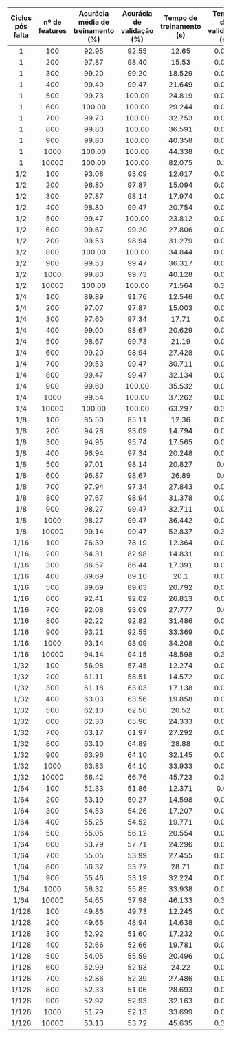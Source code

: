 |Ciclos pós falta| nº de features | Acurácia média de treinamento (%) | Acurácia de validação (%) | Tempo de treinamento (s) | Tempo de validação (s) |
|:---:|:---:|:---:|:---:|:---:|:---:|
|1|100|92.95|92.55|12.65|0.009|
|1|200|97.87|98.40|15.53|0.028|
|1|300|99.20|99.20|18.529|0.022|
|1|400|99.40|99.47|21.649|0.026|
|1|500|99.73|100.00|24.819|0.044|
|1|600|100.00|100.00|29.244|0.066|
|1|700|99.73|100.00|32.753|0.045|
|1|800|99.80|100.00|36.591|0.051|
|1|900|99.80|100.00|40.358|0.072|
|1|1000|100.00|100.00|44.338|0.078|
|1|10000|100.00|100.00|82.075|0.38|
|1/2|100|93.08|93.09|12.617|0.009|
|1/2|200|96.80|97.87|15.094|0.017|
|1/2|300|97.87|98.14|17.974|0.023|
|1/2|400|98.80|99.47|20.754|0.038|
|1/2|500|99.47|100.00|23.812|0.031|
|1/2|600|99.67|99.20|27.806|0.063|
|1/2|700|99.53|98.94|31.279|0.046|
|1/2|800|100.00|100.00|34.844|0.046|
|1/2|900|99.53|99.47|36.317|0.076|
|1/2|1000|99.80|99.73|40.128|0.067|
|1/2|10000|100.00|100.00|71.564|0.372|
|1/4|100|89.89|91.76|12.546|0.009|
|1/4|200|97.07|97.87|15.003|0.017|
|1/4|300|97.60|97.34|17.71|0.021|
|1/4|400|99.00|98.67|20.629|0.036|
|1/4|500|98.67|99.73|21.19|0.048|
|1/4|600|99.20|98.94|27.428|0.065|
|1/4|700|99.53|99.47|30.711|0.075|
|1/4|800|99.47|99.47|32.134|0.047|
|1/4|900|99.60|100.00|35.532|0.075|
|1/4|1000|99.54|100.00|37.262|0.058|
|1/4|10000|100.00|100.00|63.297|0.375|
|1/8|100|85.50|85.11|12.36|0.009|
|1/8|200|94.28|93.09|14.794|0.016|
|1/8|300|94.95|95.74|17.565|0.021|
|1/8|400|96.94|97.34|20.248|0.026|
|1/8|500|97.01|98.14|20.827|0.06|
|1/8|600|96.87|98.67|26.89|0.07|
|1/8|700|97.94|97.34|27.843|0.054|
|1/8|800|97.67|98.94|31.378|0.064|
|1/8|900|98.27|99.47|32.711|0.066|
|1/8|1000|98.27|99.47|36.442|0.058|
|1/8|10000|99.14|99.47|52.837|0.377|
|1/16|100|76.39|78.19|12.364|0.009|
|1/16|200|84.31|82.98|14.831|0.016|
|1/16|300|86.57|86.44|17.391|0.021|
|1/16|400|89.69|89.10|20.1|0.036|
|1/16|500|89.69|89.63|20.792|0.043|
|1/16|600|92.41|92.02|26.813|0.039|
|1/16|700|92.08|93.09|27.777|0.06|
|1/16|800|92.22|92.82|31.486|0.061|
|1/16|900|93.21|92.55|33.369|0.064|
|1/16|1000|93.14|93.09|34.208|0.057|
|1/16|10000|94.14|94.15|48.598|0.377|
|1/32|100|56.98|57.45|12.274|0.008|
|1/32|200|61.11|58.51|14.572|0.013|
|1/32|300|61.18|63.03|17.138|0.022|
|1/32|400|63.03|63.56|19.858|0.026|
|1/32|500|62.10|62.50|20.52|0.043|
|1/32|600|62.30|65.96|24.333|0.051|
|1/32|700|63.17|61.97|27.292|0.059|
|1/32|800|63.10|64.89|28.88|0.047|
|1/32|900|63.96|64.10|32.145|0.052|
|1/32|1000|63.83|64.10|33.933|0.076|
|1/32|10000|66.42|66.76|45.723|0.373|
|1/64|100|51.33|51.86|12.371|0.01|
|1/64|200|53.19|50.27|14.598|0.016|
|1/64|300|54.53|54.26|17.207|0.022|
|1/64|400|55.25|54.52|19.771|0.037|
|1/64|500|55.05|56.12|20.554|0.043|
|1/64|600|53.79|57.71|24.296|0.057|
|1/64|700|55.05|53.99|27.455|0.063|
|1/64|800|56.32|53.72|28.71|0.067|
|1/64|900|55.46|53.19|32.224|0.052|
|1/64|1000|56.32|55.85|33.938|0.056|
|1/64|10000|54.65|57.98|46.133|0.376|
|1/128|100|49.86|49.73|12.245|0.009|
|1/128|200|49.66|48.94|14.638|0.016|
|1/128|300|52.92|51.60|17.232|0.021|
|1/128|400|52.66|52.66|19.781|0.026|
|1/128|500|54.05|55.59|20.496|0.043|
|1/128|600|52.99|52.93|24.22|0.053|
|1/128|700|52.86|52.39|27.486|0.071|
|1/128|800|52.33|51.06|28.693|0.069|
|1/128|900|52.92|52.93|32.163|0.073|
|1/128|1000|51.79|52.13|33.699|0.067|
|1/128|10000|53.13|53.72|45.635|0.376|